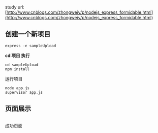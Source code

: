 study url:[http://www.cnblogs.com/zhongweiv/p/nodejs_express_formidable.html](http://www.cnblogs.com/zhongweiv/p/nodejs_express_formidable.html)

## 创建一个新项目

	express -e sampleUpload



**cd 项目 执行**

	cd sampleUpload
	npm install


运行项目 
	
	node app.js
	supervisor app.js


## 页面展示 

![]()

成功页面


